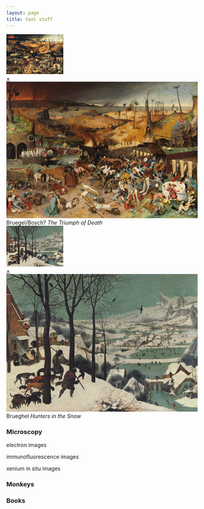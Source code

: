 ```yaml
---
layout: page
title: Cool stuff
---
```

<!-- A 
  <a href="#popupA">
    <img src="thumbnail/Brueghel-the-triumph-of-death.jpg" alt="Thumbnail A" width="150">
  </a>

  <div id="popupA" class="overlay">
    <a class="close" href="#">×</a>
    <img src="images/The_Triumph_of_Death_by_Pieter_Bruegel_the_Elder.jpg" alt="Full-size Image A">
    <p>Bruegel/Bosch? <em>The Triumph of Death</em></p>
  </div> -->

<a href="#popup">
  <img src="/thumbnail/Brueghel-the-triumph-of-death.jpg" alt="Thumbnail" width="150">
</a>

<div id="popup" class="overlay">
  <a class="close" href="#">×</a>
  <img src="/images/The_Triumph_of_Death_by_Pieter_Bruegel_the_Elder.jpg" alt="Full-size Image">
  Bruegel/Bosch? <em>The Triumph of Death</em>
</div>


  <a href="#popupB">
  <img src="/images/Brueghel_hunters_in_the_snow.jpg" alt="Thumbnail B" width="150">
  </a>

<div id="popupB" class="overlay">
  <a class="close" href="#">×</a>
  <img src="/images/Brueghel_hunters_in_the_snow.jpg" alt="Full-size Image B">
   Brueghel <em>Hunters in the Snow</em>
</div>


<!-- B 
<a href="popupC">
  <img src="images/john_waterhouse_magic_circle.jpg" alt="Thumbnail C" width="150">
</a>
<div id="popupC" class="overlay">
  <a class="close" href="#">
  </a>
  <img src="images/john_waterhouse_magic_circle.jpg" alt="Full-size Image C">
  Waterhouse <em>Magic Circle</em>
</div>

 

<a href="popupD">
  <img src="images/john_waterhouse_lady_of_shalott.jpg" alt="Thumbnail D" width="150">
</a>
<div id="popupD" class="overlay">
  <a class="close" href="#">
  </a>
  <img src="images/john_waterhouse_lady_of_shalott.jpg" alt="Full-size Image D">
  Waterhouse <em>The Lady of Shalott</em>
</div> -->

    
### Microscopy
electron images


immunofluorescence images


xenium in situ images

### Monkeys


### Books


<br>
<br>
<br>






